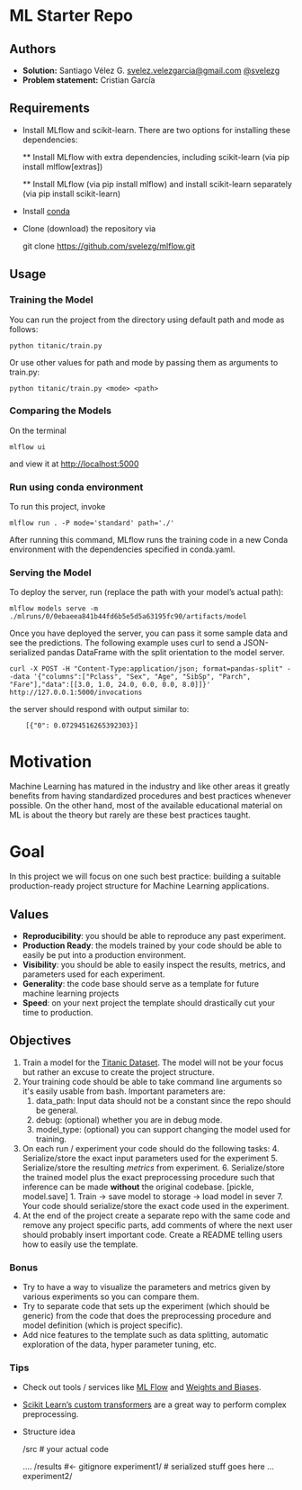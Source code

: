 # ML Starter Repo

## Authors
* **Solution:** Santiago Vélez G. [svelez.velezgarcia@gmail.com](svelez.velezgarcia@gmail.com) [@svelezg](https://github.com/svelezg)
* **Problem statement:** Cristian García


## Requirements
* Install MLflow and scikit-learn. There are two options for installing these dependencies:

   ** Install MLflow with extra dependencies, including scikit-learn (via pip install mlflow[extras])

   ** Install MLflow (via pip install mlflow) and install scikit-learn separately (via pip install scikit-learn)

* Install [conda](https://conda.io/projects/conda/en/latest/user-guide/install/index.html)

* Clone (download) the repository via 
    
    git clone https://github.com/svelezg/mlflow.git


## Usage
### Training the Model
You can run the project from the directory using default path and mode as follows:

    python titanic/train.py

Or use other values for path and mode by passing them as arguments to train.py:

    python titanic/train.py <mode> <path>


### Comparing the Models
On the terminal

    mlflow ui

and view it at [http://localhost:5000]([http://localhost:5000])

### Run using conda environment
To run this project, invoke 

    mlflow run . -P mode='standard' path='./'

After running this command, MLflow runs the training code in a new Conda environment with the 
dependencies specified in conda.yaml.


### Serving the Model

To deploy the server, run (replace the path with your model’s actual path):
    
    mlflow models serve -m ./mlruns/0/0ebaeea841b44fd6b5e5d5a63195fc90/artifacts/model


Once you have deployed the server, you can pass it some sample data and see the predictions. 
The following example uses curl to send a JSON-serialized pandas DataFrame with the split orientation to the model server.

    curl -X POST -H "Content-Type:application/json; format=pandas-split" --data '{"columns":["Pclass", "Sex", "Age", "SibSp", "Parch", "Fare"],"data":[[3.0, 1.0, 24.0, 0.0, 0.0, 8.0]]}' http://127.0.0.1:5000/invocations

the server should respond with output similar to:
```
    [{"0": 0.07294516265392303}]
```
# Motivation

Machine Learning has matured in the industry and like other areas it greatly benefits from having standardized procedures and best practices whenever possible. On the other hand, most of the available educational material on ML is about the theory but rarely are these best practices taught.


# Goal

In this project we will focus on one such best practice: building a suitable production-ready project structure for Machine Learning applications. 


## Values

*   **Reproducibility**: you should be able to reproduce any past experiment.
*   **Production Ready**: the models trained by your code should be able to easily be put into a production environment.
*   **Visibility**: you should be able to easily inspect the results, metrics, and parameters used for each experiment.
*   **Generality**: the code base should serve as a template for future machine learning projects
*   **Speed**: on your next project the template should drastically cut your time to production.


## Objectives

1. Train a model for the [Titanic Dataset](https://www.kaggle.com/c/titanic/data). The model will not be your focus but rather an excuse to create the project structure.
2. Your training code should be able to take command line arguments so it's easily usable from bash. Important parameters are:
    1. data_path: Input data should not be a constant since the repo should be general.
    2. debug: (optional) whether you are in debug mode.
    3. model_type: (optional) you can support changing the model used for training.
3. On each run / experiment your code should do the following tasks:
    4. Serialize/store the exact input parameters used for the experiment
    5. Serialize/store the resulting _metrics_ from experiment.
    6. Serialize/store the trained model plus the exact preprocessing procedure such that inference can be made **without** the original codebase. [pickle, model.save]
        1. Train -> save model to storage -> load model in sever
    7. Your code should serialize/store the exact code used in the experiment.
4. At the end of the project create a separate repo with the same code and remove any project specific parts, add comments of where the next user should probably insert important code. Create a README telling users how to easily use the template.


### Bonus
*   Try to have a way to visualize the parameters and metrics given by various experiments so you can compare them.
*   Try to separate code that sets up the experiment (which should be generic) from the code that does the preprocessing procedure and model definition (which is project specific).
*   Add nice features to the template such as data splitting, automatic exploration of the data, hyper parameter tuning, etc. 


### Tips

*   Check out tools / services like [ML Flow](https://mlflow.org/) and [Weights and Biases](https://www.wandb.com/).
*   [Scikit Learn’s custom transformers](https://towardsdatascience.com/pipelines-custom-transformers-in-scikit-learn-the-step-by-step-guide-with-python-code-4a7d9b068156) are a great way to perform complex preprocessing.
*   Structure idea

    /src # your actual code

       ….
    /results  #&lt;- gitignore
       experiment1/ # serialized stuff goes here
           …
       experiment2/

